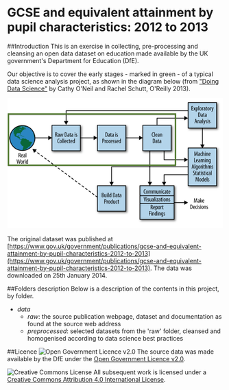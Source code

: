 GCSE and equivalent attainment by pupil characteristics: 2012 to 2013
=====================================================================

##Introduction
This is an exercise in collecting, pre-processing and cleansing an open data dataset on education made available by the UK government's Department for Education (DfE). 

Our objective is to cover the early stages - marked in green - of a typical data science analysis project, as shown in the diagram below (from ["Doing Data Science"](http://shop.oreilly.com/product/0636920028529.do) by Cathy O'Neil and Rachel Schutt, O'Reilly 2013). 

![Target stages in a larger data science project](images/process.png "Target stages in a larger data science project")

The original dataset was published at [https://www.gov.uk/government/publications/gcse-and-equivalent-attainment-by-pupil-characteristics-2012-to-2013](https://www.gov.uk/government/publications/gcse-and-equivalent-attainment-by-pupil-characteristics-2012-to-2013). The data was downloaded on 25th January 2014.

##Folders description
Below is a description of the contents in this project, by folder.
- *data*
    - *raw*: the source publication webpage, dataset and documentation as found at the source web address
    - *preprocessed*: selected datasets from the 'raw' folder, cleansed and homogenised according to data science best practices

##Licence
![Open Government Licence v2.0](http://www.nationalarchives.gov.uk/images/infoman/ogl-symbol-41px-retina-black.png "Open Government Licence v2.0") The source data was made available by the DfE under the [Open Government Licence v2.0](http://www.nationalarchives.gov.uk/doc/open-government-licence/version/2).

![Creative Commons License](http://i.creativecommons.org/l/by/4.0/88x31.png "Creative Commons License") All subsequent work is licensed under a [Creative Commons Attribution 4.0 International License](http://creativecommons.org/licenses/by/4.0/).